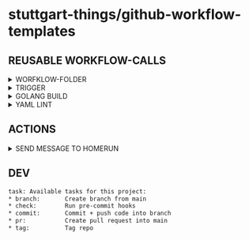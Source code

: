 # stuttgart-things/github-workflow-templates

## REUSABLE WORKFLOW-CALLS

<details><summary>WORFKLOW-FOLDER</summary>

```bash
mkdir -p .github/workflows
```

</details>

<details><summary>TRIGGER</summary>

```yaml
on:
  workflow_dispatch:
  push:
    branches:
      - 'main'
      - 'feature/**'
      - 'fix/**'
  pull_request:
    types: [opened, reopened]
```

</details>


<details><summary>GOLANG BUILD</summary>

```yaml
jobs:
  validate-golang:
    name: Valdiate Golang
    uses: stuttgart-things/github-workflow-templates/.github/workflows/call-golang-validation.yaml@main
    with:
      module-name: kaeffken
      environment-name: k8s
      runs-on: ghr-kaeffken-skyami-cicd
      golint-version: v1.61.0-alpine
      golang-version: "1.23.1"
      accept-linterrors: true
      accept-failedtests: false
    secrets: inherit
```

</details>

<details><summary>YAML LINT</summary>

```yaml
jobs:
  yaml-lint:
    name: Lint yaml files
    uses: stuttgart-things/github-workflow-templates/.github/workflows/call-yaml-lint.yaml@feature/add-homerun-task-go
    with:
      runs-on: ghr-install-configure-docker-skyami-cicd
      environment-name: k8s
      continue-error: true
      yamllint-version: 1
      lintprofile-path: .yamllint
      artifact-name: yaml-lint
```

</details>

## ACTIONS

<details><summary>SEND MESSAGE TO HOMERUN</summary>

```yaml
jobs:
  send-to-homerun:
    runs-on: ghr-stuttgart-things-skyami-cicd
    steps:
      - name: Send Message To Homerun
        uses: stuttgart-things/github-workflow-templates/actions/send-homerun-message@main
        with:
          url: "https://homerun.homerun-dev.sthings-vsphere.labul.sva.de/generic"
          secretToken: "${{ secrets.HOMERUN_TOKEN }}" # Pass the secret
          title: "Test Homerun Title"
          message: "Test Homerun Message"
          severity: "INFO"
          artifacts: "Test Artifact"
          tags: "github,test"
          assigneeName: "patrick"
          assigneeAddress: ""
```

</details>


## DEV

```bash
task: Available tasks for this project:
* branch:       Create branch from main
* check:        Run pre-commit hooks
* commit:       Commit + push code into branch
* pr:           Create pull request into main
* tag:          Tag repo
```
